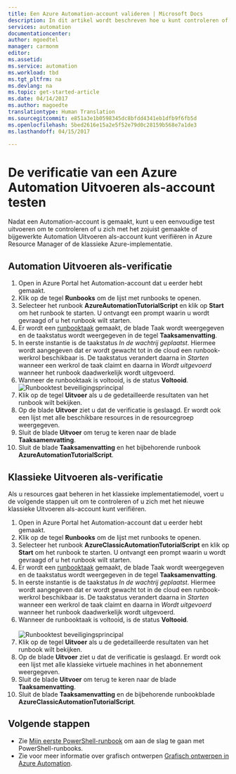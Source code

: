 ```yaml
---
title: Een Azure Automation-account valideren | Microsoft Docs
description: In dit artikel wordt beschreven hoe u kunt controleren of uw Automation-account juist is geconfigureerd.
services: automation
documentationcenter: 
author: mgoedtel
manager: carmonm
editor: 
ms.assetid: 
ms.service: automation
ms.workload: tbd
ms.tgt_pltfrm: na
ms.devlang: na
ms.topic: get-started-article
ms.date: 04/14/2017
ms.author: magoedte
translationtype: Human Translation
ms.sourcegitcommit: e851a3e1b0598345dc8bfdd4341eb1dfb9f6fb5d
ms.openlocfilehash: 5bed2616e15a2e5f52e79d0c28159b568e7a1de3
ms.lasthandoff: 04/15/2017

---
```


# <a name="test-azure-automation-run-as-account-authentication"></a>De verificatie van een Azure Automation Uitvoeren als-account testen
Nadat een Automation-account is gemaakt, kunt u een eenvoudige test uitvoeren om te controleren of u zich met het zojuist gemaakte of bijgewerkte Automation Uitvoeren als-account kunt verifiëren in Azure Resource Manager of de klassieke Azure-implementatie.    

## <a name="automation-run-as-authentication"></a>Automation Uitvoeren als-verificatie

1. Open in Azure Portal het Automation-account dat u eerder hebt gemaakt.  
2. Klik op de tegel **Runbooks** om de lijst met runbooks te openen.
3. Selecteer het runbook **AzureAutomationTutorialScript** en klik op **Start** om het runbook te starten.  U ontvangt een prompt waarin u wordt gevraagd of u het runbook wilt starten.
4. Er wordt een [runbooktaak](automation-runbook-execution.md) gemaakt, de blade Taak wordt weergegeven en de taakstatus wordt weergegeven in de tegel **Taaksamenvatting**.  
5. In eerste instantie is de taakstatus *In de wachtrij geplaatst*. Hiermee wordt aangegeven dat er wordt gewacht tot in de cloud een runbook-werkrol beschikbaar is. De taakstatus verandert daarna in *Starten* wanneer een werkrol de taak claimt en daarna in *Wordt uitgevoerd* wanneer het runbook daadwerkelijk wordt uitgevoerd.  
6. Wanneer de runbooktaak is voltooid, is de status **Voltooid**.<br> ![Runbooktest beveiligingsprincipal](media/automation-verify-runas-authentication/job-summary-automationtutorialscript.png)<br>
7. Klik op de tegel **Uitvoer** als u de gedetailleerde resultaten van het runbook wilt bekijken.
8. Op de blade **Uitvoer** ziet u dat de verificatie is geslaagd. Er wordt ook een lijst met alle beschikbare resources in de resourcegroep weergegeven.
9. Sluit de blade **Uitvoer** om terug te keren naar de blade **Taaksamenvatting**.
10. Sluit de blade **Taaksamenvatting** en het bijbehorende runbook **AzureAutomationTutorialScript**.

## <a name="classic-run-as-authentication"></a>Klassieke Uitvoeren als-verificatie
Als u resources gaat beheren in het klassieke implementatiemodel, voert u de volgende stappen uit om te controleren of u zich met het nieuwe klassieke Uitvoeren als-account kunt verifiëren.     

1. Open in Azure Portal het Automation-account dat u eerder hebt gemaakt.  
2. Klik op de tegel **Runbooks** om de lijst met runbooks te openen.
3. Selecteer het runbook **AzureClassicAutomationTutorialScript** en klik op **Start** om het runbook te starten.  U ontvangt een prompt waarin u wordt gevraagd of u het runbook wilt starten.
4. Er wordt een [runbooktaak](automation-runbook-execution.md) gemaakt, de blade Taak wordt weergegeven en de taakstatus wordt weergegeven in de tegel **Taaksamenvatting**.  
5. In eerste instantie is de taakstatus *In de wachtrij geplaatst*. Hiermee wordt aangegeven dat er wordt gewacht tot in de cloud een runbook-werkrol beschikbaar is. De taakstatus verandert daarna in *Starten* wanneer een werkrol de taak claimt en daarna in *Wordt uitgevoerd* wanneer het runbook daadwerkelijk wordt uitgevoerd.  
6. Wanneer de runbooktaak is voltooid, is de status **Voltooid**.<br><br> ![Runbooktest beveiligingsprincipal](media/automation-verify-runas-authentication/job-summary-automationclassictutorialscript.png)<br>  
7. Klik op de tegel **Uitvoer** als u de gedetailleerde resultaten van het runbook wilt bekijken.
8. Op de blade **Uitvoer** ziet u dat de verificatie is geslaagd. Er wordt ook een lijst met alle klassieke virtuele machines in het abonnement weergegeven.
9. Sluit de blade **Uitvoer** om terug te keren naar de blade **Taaksamenvatting**.
10. Sluit de blade **Taaksamenvatting** en de bijbehorende runbookblade **AzureClassicAutomationTutorialScript**.

## <a name="next-steps"></a>Volgende stappen
* Zie [Mijn eerste PowerShell-runbook](automation-first-runbook-textual-powershell.md) om aan de slag te gaan met PowerShell-runbooks.
* Zie voor meer informatie over grafisch ontwerpen [Grafisch ontwerpen in Azure Automation](automation-graphical-authoring-intro.md).

